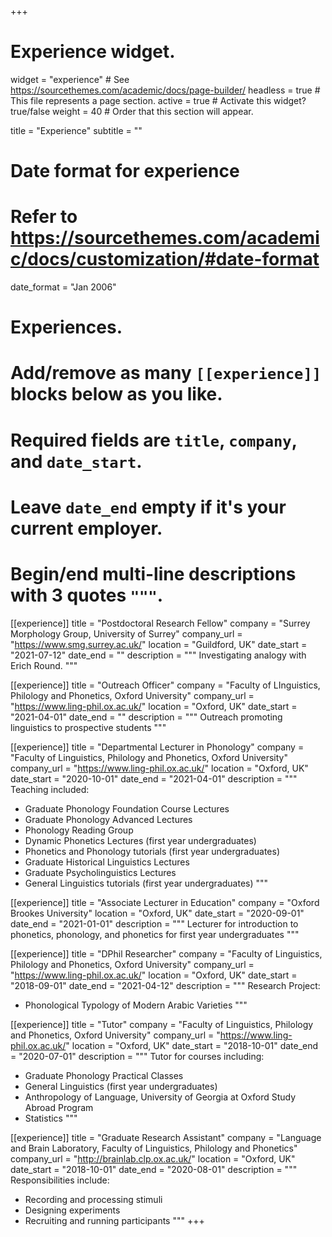 +++
# Experience widget.
widget = "experience"  # See https://sourcethemes.com/academic/docs/page-builder/
headless = true  # This file represents a page section.
active = true  # Activate this widget? true/false
weight = 40  # Order that this section will appear.

title = "Experience"
subtitle = ""

# Date format for experience
#   Refer to https://sourcethemes.com/academic/docs/customization/#date-format
date_format = "Jan 2006"

# Experiences.
#   Add/remove as many `[[experience]]` blocks below as you like.
#   Required fields are `title`, `company`, and `date_start`.
#   Leave `date_end` empty if it's your current employer.
#   Begin/end multi-line descriptions with 3 quotes `"""`.

[[experience]]
  title = "Postdoctoral Research Fellow"
  company = "Surrey Morphology Group, University of Surrey"
  company_url = "https://www.smg.surrey.ac.uk/"
  location = "Guildford, UK"
  date_start = "2021-07-12"
  date_end = ""
  description = """
  Investigating analogy with Erich Round. 
""" 

[[experience]]
  title = "Outreach Officer"
  company = "Faculty of LInguistics, Philology and Phonetics, Oxford University"
  company_url = "https://www.ling-phil.ox.ac.uk/"
  location = "Oxford, UK"
  date_start = "2021-04-01"
  date_end = ""
  description = """
  Outreach promoting linguistics to prospective students
""" 

[[experience]]
  title = "Departmental Lecturer in Phonology"
  company = "Faculty of Linguistics, Philology and Phonetics, Oxford University"
  company_url = "https://www.ling-phil.ox.ac.uk/"
  location = "Oxford, UK"
  date_start = "2020-10-01"
  date_end = "2021-04-01"
  description = """
  Teaching included:
  * Graduate Phonology Foundation Course Lectures
  * Graduate Phonology Advanced Lectures
  * Phonology Reading Group
  * Dynamic Phonetics Lectures (first year undergraduates)
  * Phonetics and Phonology tutorials (first year undergraduates)
  * Graduate Historical Linguistics Lectures
  * Graduate Psycholinguistics Lectures
  * General Linguistics tutorials (first year undergraduates)
""" 

[[experience]]
  title = "Associate Lecturer in Education"
  company = "Oxford Brookes University"
  location = "Oxford, UK"
  date_start = "2020-09-01"
  date_end = "2021-01-01"
  description = """
  Lecturer for introduction to phonetics, phonology, and phonetics for first year undergraduates
""" 

[[experience]]
  title = "DPhil Researcher"
  company = "Faculty of Linguistics, Philology and Phonetics, Oxford University"
  company_url = "https://www.ling-phil.ox.ac.uk/"
  location = "Oxford, UK"
  date_start = "2018-09-01"
  date_end = "2021-04-12"
  description = """
  Research Project:
   * Phonological Typology of Modern Arabic Varieties
  """

[[experience]]
  title = "Tutor"
  company = "Faculty of Linguistics, Philology and Phonetics, Oxford University"
  company_url = "https://www.ling-phil.ox.ac.uk/"
  location = "Oxford, UK"
  date_start = "2018-10-01"
  date_end = "2020-07-01"
  description = """
  Tutor for courses including:
  * Graduate Phonology Practical Classes
  * General Linguistics (first year undergraduates)
  * Anthropology of Language, University of Georgia at Oxford Study Abroad Program
  * Statistics
""" 

[[experience]]
  title = "Graduate Research Assistant"
  company = "Language and Brain Laboratory, Faculty of Linguistics, Philology and Phonetics"
  company_url = "http://brainlab.clp.ox.ac.uk/"
  location = "Oxford, UK"
  date_start = "2018-10-01"
  date_end = "2020-08-01"
  description = """
Responsibilities include:
* Recording and processing stimuli
* Designing experiments
* Recruiting and running participants
""" 
+++

